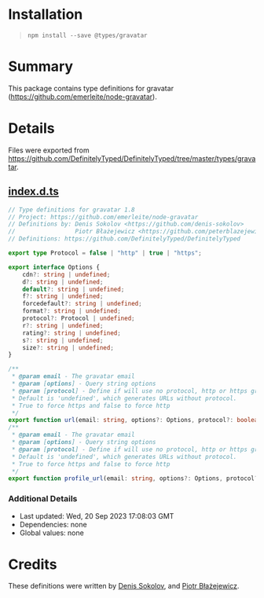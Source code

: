# Installation
> `npm install --save @types/gravatar`

# Summary
This package contains type definitions for gravatar (https://github.com/emerleite/node-gravatar).

# Details
Files were exported from https://github.com/DefinitelyTyped/DefinitelyTyped/tree/master/types/gravatar.
## [index.d.ts](https://github.com/DefinitelyTyped/DefinitelyTyped/tree/master/types/gravatar/index.d.ts)
````ts
// Type definitions for gravatar 1.8
// Project: https://github.com/emerleite/node-gravatar
// Definitions by: Denis Sokolov <https://github.com/denis-sokolov>
//                 Piotr Błażejewicz <https://github.com/peterblazejewicz>
// Definitions: https://github.com/DefinitelyTyped/DefinitelyTyped

export type Protocol = false | "http" | true | "https";

export interface Options {
    cdn?: string | undefined;
    d?: string | undefined;
    default?: string | undefined;
    f?: string | undefined;
    forcedefault?: string | undefined;
    format?: string | undefined;
    protocol?: Protocol | undefined;
    r?: string | undefined;
    rating?: string | undefined;
    s?: string | undefined;
    size?: string | undefined;
}

/**
 * @param email - The gravatar email
 * @param [options] - Query string options
 * @param [protocol] - Define if will use no protocol, http or https gravatar URL.
 * Default is 'undefined', which generates URLs without protocol.
 * True to force https and false to force http
 */
export function url(email: string, options?: Options, protocol?: boolean): string;
/**
 * @param email - The gravatar email
 * @param [options] - Query string options
 * @param [protocol] - Define if will use no protocol, http or https gravatar URL.
 * Default is 'undefined', which generates URLs without protocol.
 * True to force https and false to force http
 */
export function profile_url(email: string, options?: Options, protocol?: boolean): string;

````

### Additional Details
 * Last updated: Wed, 20 Sep 2023 17:08:03 GMT
 * Dependencies: none
 * Global values: none

# Credits
These definitions were written by [Denis Sokolov](https://github.com/denis-sokolov), and [Piotr Błażejewicz](https://github.com/peterblazejewicz).

